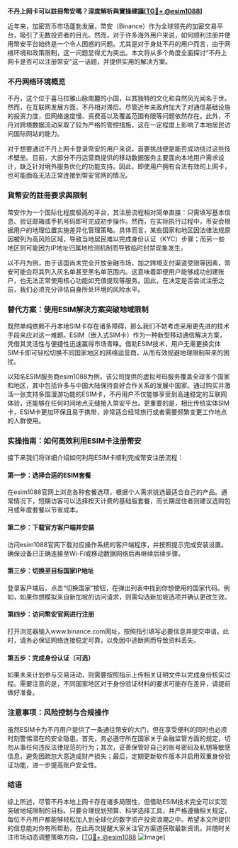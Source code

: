 **不丹上网卡可以註冊幣安嗎？深度解析與實操建議[[TG💪+ @esim1088](https://t.me/s/esim1088)]**

近年来，加密货币市场蓬勃发展，幣安（Binance）作为全球领先的加密交易平台，吸引了无数投资者的目光。然而，对于许多海外用户来说，如何顺利注册并使用幣安平台始终是一个令人困惑的问题。尤其是对于身处不丹的用户而言，由于网络环境和政策限制，这一问题显得尤为突出。本文将从多个角度全面探讨“不丹上网卡是否可以注册幣安”这一话题，并提供实用的解决方案。

### 不丹网络环境概览

不丹，这个位于喜马拉雅山脉南麓的小国，以其独特的文化和自然风光闻名于世。然而，在互联网发展方面，不丹相对滞后。尽管近年来政府加大了对通信基础设施的投资力度，但网络速度慢、资费高以及覆盖范围有限等问题依然存在。此外，不丹对跨境数据流动采取了较为严格的管控措施，这在一定程度上影响了本地居民访问国际网站的能力。

对于想要通过不丹上网卡登录幣安的用户来说，首要挑战便是能否成功绕过这些技术壁垒。目前，大部分不丹运营商提供的移动数据服务主要面向本地用户需求设计，缺乏针对境外服务优化的功能支持。因此，即使用户拥有合法有效的上网卡，也可能面临无法正常连接到幣安官网的情况。

### 貨幣安的註冊要求與限制

幣安作为一个国际化程度极高的平台，其注册流程相对简单直接：只需填写基本信息、验证邮箱或手机号码即可完成初步操作。然而，在实际执行过程中，币安会根据用户的地理位置实施差异化管理策略。具体而言，某些国家和地区因法律法规原因被列为高风险区域，导致当地居民难以完成身份认证（KYC）步骤；而另一些地区则可能因为IP地址归属地检测机制而导致临时封禁现象发生。

以不丹为例，由于该国尚未完全开放金融市场，加之跨境支付渠道受限等因素，幣安可能会将其列入灰名单甚至黑名单范围内。这意味着即便用户能够成功创建账户，也无法正常使用核心功能如充值提现等服务。因此，在决定是否尝试注册之前，我们必须充分评估自身所处环境的风险水平。

### 替代方案：使用ESIM解決方案突破地域限制

既然单纯依赖不丹本地SIM卡存在诸多障碍，那么我们不妨考虑采用更先进的技术手段来应对这一难题。ESIM（嵌入式SIM卡）作为一种新型移动通信解决方案，凭借其灵活性与便捷性迅速赢得市场青睐。借助ESIM技术，用户无需更换实体SIM卡即可轻松切换不同国家地区的网络运营商，从而有效规避地理限制带来的困扰。

以知名ESIM服务商esim1088为例，该公司提供的虚拟号码服务覆盖全球多个国家和地区，其中包括许多与中国大陆保持良好合作关系的发展中国家。通过购买并激活一张支持多国漫游功能的ESIM卡，不丹用户不仅能够享受到高速稳定的互联网体验，还能够在任何时间地点无缝接入幣安平台。更重要的是，相比传统实体SIM卡，ESIM卡更加环保且易于携带，非常适合经常旅行或者需要频繁变更工作地点的人群使用。

### 实操指南：如何高效利用ESIM卡注册幣安

接下来我们将详细介绍如何利用ESIM卡顺利完成幣安注册流程：

#### 第一步：选择合适的ESIM套餐
在esim1088官网上浏览各种套餐选项，根据个人需求挑选最适合自己的产品。通常情况下，短期访客可以选择按天计费的基础版套餐，而长期居住者则建议选购包月或年度套餐以节省成本。

#### 第二步：下载官方客户端并安装
访问esim1088官网下载对应操作系统的客户端程序，并按照提示完成安装设置。确保设备已正确连接至Wi-Fi或移动数据网络后再继续后续步骤。

#### 第三步：切换至目标国家IP地址
登录客户端后，点击“切换国家”按钮，在弹出列表中找到你想使用的国家代码。例如，如果你想模拟来自新加坡的访问请求，则需勾选新加坡选项并确认更改生效。

#### 第四步：访问幣安官网进行注册
打开浏览器输入www.binance.com网址，按照指引填写必要信息并提交申请。此时，请务必保证网络连接稳定可靠，以免因中途断网而导致资料丢失。

#### 第五步：完成身份认证（可选）
如果未来计划参与交易活动，则需要按照指示上传相关证明文件以完成身份核实过程。需要注意的是，不同国家地区对于身份验证材料的要求可能存在差异，请提前做好准备。

### 注意事项：风险控制与合规操作

虽然ESIM卡为不丹用户提供了一条通往幣安的大门，但在享受便利的同时也必须时刻警惕潜在的安全隐患。首先，务必遵守所在国家关于金融监管方面的规定，切勿从事任何违反法律规范的行为；其次，妥善保管好自己的账号密码及私钥等敏感信息，避免因疏忽大意造成财产损失；最后，定期更新软件版本并启用双重身份验证功能，进一步提高账户安全性。

### 结语

综上所述，尽管不丹本地上网卡存在诸多局限性，但借助ESIM技术完全可以实现突破地域限制的目标。只要合理规划预算、科学选择工具，并严格遵循相关规定，每位不丹用户都能够轻松加入到全球化的数字资产投资浪潮之中。希望本文所提供的信息能对你有所帮助，在此再次提醒大家关注官方渠道获取最新资讯，并随时关注市场动态调整策略方向。[[TG💪+ @esim1088](https://t.me/s/esim1088) ![Image](https://i.postimg.cc/4NQfJmqS/Snipaste-2025-05-13-00-14-12.png)]